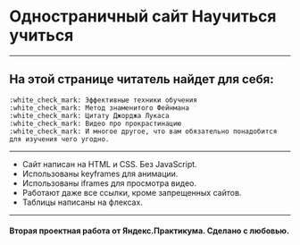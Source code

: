 # Одностраничный сайт Научиться учиться
____
## На этой странице читатель найдет для себя:

    :white_check_mark: Эффективные техники обучения
    :white_check_mark: Метод знаменитого Фейнмана
    :white_check_mark: Цитату Джорджа Лукаса
    :white_check_mark: Видео про прокрастинацию
    :white_check_mark: И многое другое, что вам обязательно понадобится для изучения чего угодно.

____

- Сайт написан на HTML и CSS. Без JavaScript.
- Использованы keyframes для анимации.
- Использованы iframes для просмотра видео.
- Работают даже все ссылки, кроме запрещенных сайтов.
- Таблицы написаны на флексах.

____
#### Вторая проектная работа от Яндекс.Практикума. Сделано с любовью.
